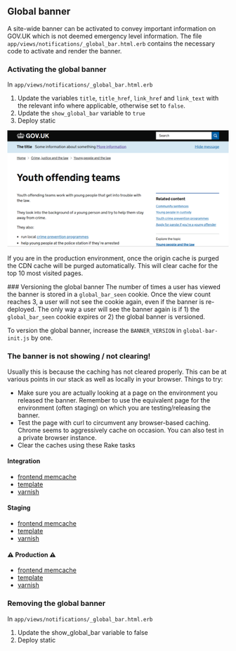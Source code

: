 ## Global banner

A site-wide banner can be activated to convey important information on GOV.UK which is not deemed emergency level information.
The file `app/views/notifications/_global_bar.html.erb` contains the necessary code to activate and render the banner.

### Activating the global banner

In `app/views/notifications/_global_bar.html.erb`

1. Update the variables `title`, `title_href`, `link_href` and `link_text` with the relevant info where applicable, otherwise set to `false`.
2. Update the `show_global_bar` variable to `true`
3. Deploy static

![screenshot](/doc/global-banner.png?raw=true)

If you are in the production environment, once the origin cache is purged the CDN cache will be purged automatically.
This will clear cache for the top 10 most visited pages.

### Versioning the global banner
The number of times a user has viewed the banner is stored in a `global_bar_seen` cookie. Once the view count reaches 3, a user will not see the cookie again, even if the banner is re-deployed. The only way a user will see the banner again is if 1) the `global_bar_seen` cookie expires or 2) the global banner is versioned.

To version the global banner, increase the `BANNER_VERSION` in `global-bar-init.js` by one.

### The banner is not showing / not clearing!
Usually this is because the caching has not cleared properly. This can be at various points in our stack as well as locally in your browser. Things to try:

* Make sure you are actually looking at a page on the environment you released the banner. Remember to use the equivalent page for the environment (often staging) on which you are testing/releasing the banner.
* Test the page with curl to circumvent any browser-based caching. Chrome seems to aggressively cache on occasion. You can also test in a private browser instance.
* Clear the caches using these Rake tasks
#### Integration
  - [frontend memcache](https://deploy.integration.publishing.service.gov.uk/job/clear-frontend-memcache/)
  - [template](https://deploy.integration.publishing.service.gov.uk/job/clear-template-cache/)
  - [varnish](https://deploy.integration.publishing.service.gov.uk/job/clear-varnish-cache/)

  #### Staging
  - [frontend memcache](https://deploy.blue.staging.govuk.digital/job/clear-frontend-memcache/)
  - [template](https://deploy.blue.staging.govuk.digital/job/clear-template-cache/)
  - [varnish](https://deploy.blue.staging.govuk.digital/job/clear-varnish-cache/)

  #### ⚠️ Production ⚠️
  - [frontend memcache](https://deploy.blue.production.govuk.digital/job/clear-frontend-memcache/)
  - [template](https://deploy.blue.production.govuk.digital/job/clear-template-cache/)
  - [varnish](https://deploy.blue.production.govuk.digital/job/clear-varnish-cache/)

### Removing the global banner
In `app/views/notifications/_global_bar.html.erb`

1. Update the show_global_bar variable to false
2. Deploy static
